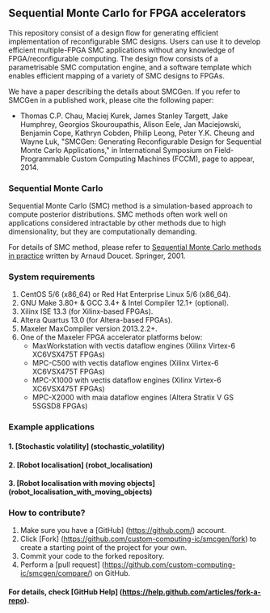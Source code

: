## Sequential Monte Carlo for FPGA accelerators

This repository consist of a design flow for generating efficient implementation of reconfigurable SMC designs. 
Users can use it to develop efficient multiple-FPGA SMC applications without any knowledge of FPGA/reconfigurable computing. 
The design flow consists of a parametrisable SMC computation engine, and a software template which enables efficient mapping of a variety of SMC designs to FPGAs.

We have a paper describing the details about SMCGen. If you refer to SMCGen in a published work, please cite the following paper:
 * Thomas C.P. Chau, Maciej Kurek, James Stanley Targett, Jake Humphrey, Georgios Skouroupathis, Alison Eele, Jan Maciejowski, Benjamin Cope, Kathryn Cobden, Philip Leong, Peter Y.K. Cheung and Wayne Luk, "SMCGen: Generating Reconfigurable Design for Sequential Monte Carlo Applications," in International Symposium on Field-Programmable Custom Computing Machines (FCCM), page to appear, 2014.

### Sequential Monte Carlo

Sequential Monte Carlo (SMC) method is a simulation-based approach to compute posterior distributions.
SMC methods often work well on applications considered intractable by other methods due to high dimensionality, but they are computationally demanding.

For details of SMC method, please refer to [Sequential Monte Carlo methods in practice](http://www.springer.com/statistics/physical+%26+information+science/book/978-0-387-95146-1) written by Arnaud Doucet.
Springer, 2001.

### System requirements

1. CentOS 5/6 (x86_64) or Red Hat Enterprise Linux 5/6 (x86_64).
2. GNU Make 3.80+ & GCC 3.4+ & Intel Compiler 12.1+ (optional).
4. Xilinx ISE 13.3 (for Xilinx-based FPGAs).
5. Altera Quartus 13.0 (for Altera-based FPGAs).
6. Maxeler MaxCompiler version 2013.2.2+.
7. One of the Maxeler FPGA accelerator platforms below:
	- MaxWorkstation with vectis dataflow engines (Xilinx Virtex-6 XC6VSX475T FPGAs)
	- MPC-C500 with vectis dataflow engines (Xilinx Virtex-6 XC6VSX475T FPGAs)
	- MPC-X1000 with vectis dataflow engines (Xilinx Virtex-6 XC6VSX475T FPGAs)
	- MPC-X2000 with maia dataflow engines (Altera Stratix V GS 5SGSD8 FPGAs)

### Example applications

#### 1. [Stochastic volatility] (stochastic_volatility)

#### 2. [Robot localisation] (robot_localisation)

#### 3. [Robot localisation with moving objects] (robot_localisation_with_moving_objects)

### How to contribute?
1. Make sure you have a [GitHub] (https://github.com/) account.
1. Click [Fork] (https://github.com/custom-computing-ic/smcgen/fork) to create a starting point of the project for your own.
2. Commit your code to the forked repository.
3. Perform a [pull request] (https://github.com/custom-computing-ic/smcgen/compare/) on GitHub.
#### For details, check [GitHub Help] (https://help.github.com/articles/fork-a-repo).
